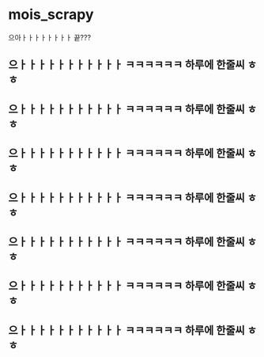 # mois_scrapy

<p>으아ㅏㅏㅏㅏㅏㅏㅏㅏ 끝???</p>
<h2>으ㅏㅏㅏㅏㅏㅏㅏㅏㅏㅏㅏ ㅋㅋㅋㅋㅋㅋ 하루에 한줄씨 ㅎㅎ</h2>
<h2>으ㅏㅏㅏㅏㅏㅏㅏㅏㅏㅏㅏ ㅋㅋㅋㅋㅋㅋ 하루에 한줄씨 ㅎㅎ</h2>
<h2>으ㅏㅏㅏㅏㅏㅏㅏㅏㅏㅏㅏ ㅋㅋㅋㅋㅋㅋ 하루에 한줄씨 ㅎㅎ</h2>
<h2>으ㅏㅏㅏㅏㅏㅏㅏㅏㅏㅏㅏ ㅋㅋㅋㅋㅋㅋ 하루에 한줄씨 ㅎㅎ</h2>
<h2>으ㅏㅏㅏㅏㅏㅏㅏㅏㅏㅏㅏ ㅋㅋㅋㅋㅋㅋ 하루에 한줄씨 ㅎㅎ</h2>
<h2>으ㅏㅏㅏㅏㅏㅏㅏㅏㅏㅏㅏ ㅋㅋㅋㅋㅋㅋ 하루에 한줄씨 ㅎㅎ</h2>
<h2>으ㅏㅏㅏㅏㅏㅏㅏㅏㅏㅏㅏ ㅋㅋㅋㅋㅋㅋ 하루에 한줄씨 ㅎㅎ</h2>
